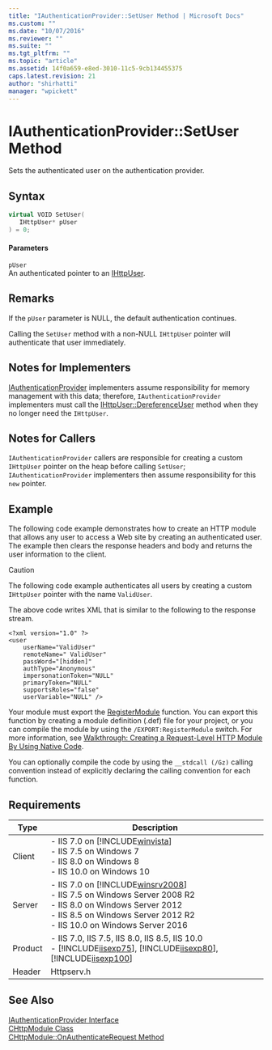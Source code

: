 ```yaml
---
title: "IAuthenticationProvider::SetUser Method | Microsoft Docs"
ms.custom: ""
ms.date: "10/07/2016"
ms.reviewer: ""
ms.suite: ""
ms.tgt_pltfrm: ""
ms.topic: "article"
ms.assetid: 14f0a659-e8ed-3010-11c5-9cb134455375
caps.latest.revision: 21
author: "shirhatti"
manager: "wpickett"
---
```

# IAuthenticationProvider::SetUser Method
Sets the authenticated user on the authentication provider.  
  
## Syntax  
  
```cpp  
virtual VOID SetUser(  
   IHttpUser* pUser  
) = 0;  
```  
  
#### Parameters  
 `pUser`  
 An authenticated pointer to an [IHttpUser](../../web-development-reference\native-code-api-reference/ihttpuser-interface.md).  
  
## Remarks  
 If the `pUser` parameter is NULL, the default authentication continues.  
  
 Calling the `SetUser` method with a non-NULL `IHttpUser` pointer will authenticate that user immediately.  
  
## Notes for Implementers  
 [IAuthenticationProvider](../../web-development-reference\native-code-api-reference/iauthenticationprovider-interface.md) implementers assume responsibility for memory management with this data; therefore, `IAuthenticationProvider` implementers must call the [IHttpUser::DereferenceUser](../../web-development-reference\native-code-api-reference/ihttpuser-dereferenceuser-method.md) method when they no longer need the `IHttpUser`.  
  
## Notes for Callers  
 `IAuthenticationProvider` callers are responsible for creating a custom `IHttpUser` pointer on the heap before calling `SetUser`; `IAuthenticationProvider` implementers then assume responsibility for this `new` pointer.  
  
## Example  
 The following code example demonstrates how to create an HTTP module that allows any user to access a Web site by creating an authenticated user. The example then clears the response headers and body and returns the user information to the client.  
  
> [!CAUTION]
>  The following code example authenticates all users by creating a custom `IHttpUser` pointer with the name `ValidUser`.  
  
<!-- TODO: review snippet reference  [!CODE [IAuthenticationProvider#1](IAuthenticationProvider#1)]  -->  
  
 The above code writes XML that is similar to the following to the response stream.  
  
```  
<?xml version="1.0" ?>  
<user   
    userName="ValidUser"   
    remoteName=" ValidUser"   
    passWord="[hidden]"   
    authType="Anonymous"   
    impersonationToken="NULL"   
    primaryToken="NULL"   
    supportsRoles="false"   
    userVariable="NULL" />  
```  
  
 Your module must export the [RegisterModule](../../web-development-reference\native-code-api-reference/pfn-registermodule-function.md) function. You can export this function by creating a module definition (.def) file for your project, or you can compile the module by using the `/EXPORT:RegisterModule` switch. For more information, see [Walkthrough: Creating a Request-Level HTTP Module By Using Native Code](../../web-development-reference\native-code-development-overview\walkthrough-creating-a-request-level-http-module-by-using-native-code.md).  
  
 You can optionally compile the code by using the `__stdcall (/Gz)` calling convention instead of explicitly declaring the calling convention for each function.  
  
## Requirements  
  
|Type|Description|  
|----------|-----------------|  
|Client|-   IIS 7.0 on [!INCLUDE[winvista](../../wmi-provider/includes/winvista-md.md)]<br />-   IIS 7.5 on Windows 7<br />-   IIS 8.0 on Windows 8<br />-   IIS 10.0 on Windows 10|  
|Server|-   IIS 7.0 on [!INCLUDE[winsrv2008](../../wmi-provider/includes/winsrv2008-md.md)]<br />-   IIS 7.5 on Windows Server 2008 R2<br />-   IIS 8.0 on Windows Server 2012<br />-   IIS 8.5 on Windows Server 2012 R2<br />-   IIS 10.0 on Windows Server 2016|  
|Product|-   IIS 7.0, IIS 7.5, IIS 8.0, IIS 8.5, IIS 10.0<br />-   [!INCLUDE[iisexp75](../../web-development-reference/native-code-api-reference/includes/iisexp75-md.md)], [!INCLUDE[iisexp80](../../web-development-reference/native-code-api-reference/includes/iisexp80-md.md)], [!INCLUDE[iisexp100](../../web-development-reference/native-code-api-reference/includes/iisexp100-md.md)]|  
|Header|Httpserv.h|  
  
## See Also  
 [IAuthenticationProvider Interface](../../web-development-reference\native-code-api-reference/iauthenticationprovider-interface.md)   
 [CHttpModule Class](../../web-development-reference\native-code-api-reference/chttpmodule-class.md)   
 [CHttpModule::OnAuthenticateRequest Method](../../web-development-reference\native-code-api-reference/chttpmodule-onauthenticaterequest-method.md)